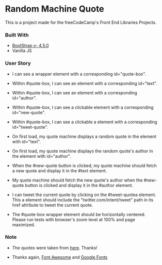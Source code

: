 # Random Machine Quote

This is a project made for the freeCodeCamp's Front End Libraries Projects.


### Built With

- [BootStrap v- 4.5.0](https://getbootstrap.com/)
- Vanilla JS


### User Story

- I can see a wrapper element with a corresponding id="quote-box".

- Within #quote-box, I can see an element with a corresponding id="text".

- Within #quote-box, I can see an element with a corresponding id="author".

- Within #quote-box, I can see a clickable element with a corresponding id="new-quote".

- Within #quote-box, I can see a clickable a element with a corresponding id="tweet-quote".

- On first load, my quote machine displays a random quote in the element with id="text".

- On first load, my quote machine displays the random quote's author in the element with id="author".

- When the #new-quote button is clicked, my quote machine should fetch a new quote and display it in the #text element.

- My quote machine should fetch the new quote's author when the #new-quote button is clicked and display it in the #author element.

- I can tweet the current quote by clicking on the #tweet-quotea element. This a element should include the "twitter.com/intent/tweet" path in its href attribute to tweet the current quote.

- The #quote-box wrapper element should be horizontally centered. Please run tests with browser's zoom level at 100% and page maximized.

### Note

- The quotes were taken from [here](https://blog.hubspot.com/sales/famous-quotes). Thanks!

- Thanks again, [Font Awesome](https://fontawesome.com/) and [Google Fonts](https://fonts.google.com/)
